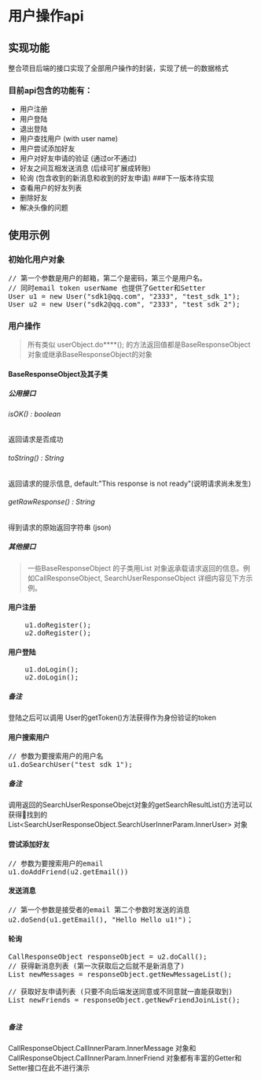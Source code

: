 # 用户操作api

## 实现功能
整合项目后端的接口实现了全部用户操作的封装，实现了统一的数据格式
### 目前api包含的功能有：
+  用户注册
+  用户登陆
+  退出登陆
+  用户查找用户 (with user name)
+  用户尝试添加好友
+  用户对好友申请的验证 (通过or不通过)
+  好友之间互相发送消息 (后续可扩展成转账)
+  轮询 (包含收到的新消息和收到的好友申请)
###下一版本待实现
+  查看用户的好友列表
+  删除好友
+  解决头像的问题

## 使用示例

### 初始化用户对象

<pre>
// 第一个参数是用户的邮箱，第二个是密码，第三个是用户名。
// 同时email token userName 也提供了Getter和Setter
User u1 = new User("sdk1@qq.com", "2333", "test_sdk_1");
User u2 = new User("sdk2@qq.com", "2333", "test_sdk_2");
</pre>

### 用户操作
> 所有类似 userObject.do****(); 的方法返回值都是BaseResponseObject对象或继承BaseResponseObject的对象

#### BaseResponseObject及其子类
##### 公用接口

###### isOK() : boolean
返回请求是否成功

###### toString() : String
返回请求的提示信息, default:"This response is not ready"(说明请求尚未发生)

###### getRawResponse() : String
得到请求的原始返回字符串 (json)

##### 其他接口
> 一些BaseResponseObject 的子类用List<E> 对象返承载请求返回的信息。例如CallResponseObject, SearchUserResponseObject 详细内容见下方示例。

#### 用户注册

<pre>
    u1.doRegister(); 
    u2.doRegister();
</pre>

#### 用户登陆
<pre>
    u1.doLogin();
    u2.doLogin();
</pre>

##### 备注
登陆之后可以调用
User的getToken()方法获得作为身份验证的token

#### 用户搜索用户
<pre>
// 参数为要搜索用户的用户名
u1.doSearchUser("test_sdk_1");
</pre>
##### 备注
调用返回的SearchUserResponseObejct对象的getSearchResultList()方法可以获得找到的List<SearchUserResponseObject.SearchUserInnerParam.InnerUser> 对象

#### 尝试添加好友
<pre>
// 参数为要搜索用户的email
u1.doAddFriend(u2.getEmail())
</pre>

#### 发送消息
<pre>
// 第一个参数是接受者的email 第二个参数时发送的消息
u2.doSend(u1.getEmail(), "Hello Hello u1!")；
</pre>

#### 轮询
<pre>
CallResponseObject responseObject = u2.doCall();
// 获得新消息列表 (第一次获取后之后就不是新消息了)
List<CallResponseObject.CallInnerParam.InnerMessage> newMessages = responseObject.getNewMessageList();

// 获取好友申请列表 (只要不向后端发送同意或不同意就一直能获取到)
List<CallResponseObject.CallInnerParam.InnerFriend> newFriends = responseObject.getNewFriendJoinList();

</pre>

##### 备注
CallResponseObject.CallInnerParam.InnerMessage 对象和 CallResponseObject.CallInnerParam.InnerFriend 对象都有丰富的Getter和Setter接口在此不进行演示
